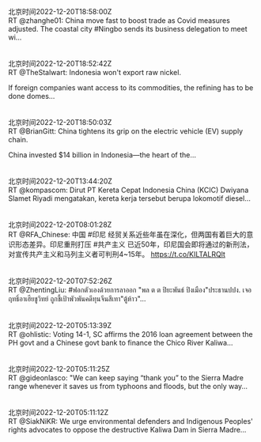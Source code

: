 北京时间2022-12-20T18:58:00Z<br>RT @zhanghe01: China move fast to boost trade as Covid measures adjusted. The coastal city #Ningbo sends its business delegation to meet wi…<br><br><br>北京时间2022-12-20T18:52:42Z<br>RT @TheStalwart: Indonesia won't export raw nickel.

If foreign companies want access to its commodities, the refining has to be done domes…<br><br><br>北京时间2022-12-20T18:50:03Z<br>RT @BrianGitt: China tightens its grip on the electric vehicle (EV) supply chain.

China invested $14 billion in Indonesia—the heart of the…<br><br><br>北京时间2022-12-20T13:44:20Z<br>RT @kompascom: Dirut PT Kereta Cepat Indonesia China (KCIC) Dwiyana Slamet Riyadi mengatakan, kereta kerja tersebut berupa lokomotif diesel…<br><br><br>北京时间2022-12-20T08:01:28Z<br>RT @RFA_Chinese: 中国 #印尼 经贸关系近些年虽在深化，但两国有着巨大的意识形态差异。印尼重刑打压 #共产主义 已近50年，印尼国会即将通过的新刑法，对宣传共产主义和马列主义者可判刑4~15年。
https://t.co/KILTALRQlt<br><br><br>北京时间2022-12-20T07:52:26Z<br>RT @ZhentingLiu: #ฟอกตัวเองด้วยการลาออก
"พล ต ต ปิยะพันธ์ ปิงเมือง"ประธานปปง. เจอฤทธิ์อาเฮียชูวิทย์ ถูกชี้เป้าพัวพันคดีทุนจีนสีเทา"ตู้ห้าว"…<br><br><br>北京时间2022-12-20T05:13:39Z<br>RT @ohlistic: Voting 14-1, SC affirms the 2016 loan agreement between the PH govt and a Chinese govt bank to finance the Chico River Kaliwa…<br><br><br>北京时间2022-12-20T05:11:25Z<br>RT @gideonlasco: "We can keep saying “thank you” to the Sierra Madre range whenever it saves us from typhoons and floods, but the only way…<br><br><br>北京时间2022-12-20T05:11:12Z<br>RT @SiakNiKR: We urge environmental defenders and Indigenous Peoples' rights advocates to oppose the destructive Kaliwa Dam in Sierra Madre…<br><br><br>
